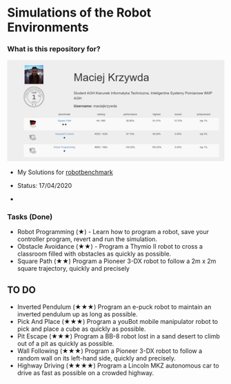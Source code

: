 # Simulations of the Robot Environments #


### What is this repository for? ###


![picture](overall_ranking.PNG)  
* My Solutions for [robotbenchmark](https://robotbenchmark.net/)
* Status: 17/04/2020

* [My profile at robotbenchmark.net]:(https://robotbenchmark.net/maciejkrzywda)

### Tasks (Done) ###

* Robot Programming (★) - Learn how to program a robot, save your controller program, revert and run the simulation.
* Obstacle Avoidance (★★) - Program a Thymio II robot to cross a classroom filled with obstacles as quickly as possible.
* Square Path (★★) Program a Pioneer 3-DX robot to follow a 2m x 2m square trajectory, quickly and precisely

## TO DO ## 

* Inverted Pendulum (★★★)	Program an e-puck robot to maintain an inverted pendulum up as long as possible.	
* Pick And Place (★★★) Program a youBot mobile manipulator robot to pick and place a cube as quickly as possible.	
* Pit Escape (★★★) Program a BB-8 robot lost in a sand desert to climb out of a pit as quickly as possible.	
* Wall Following (★★★) Program a Pioneer 3-DX robot to follow a random wall on its left-hand side, quickly and precisely.	
* Highway Driving (★★★★) Program a Lincoln MKZ autonomous car to drive as fast as possible on a crowded highway.